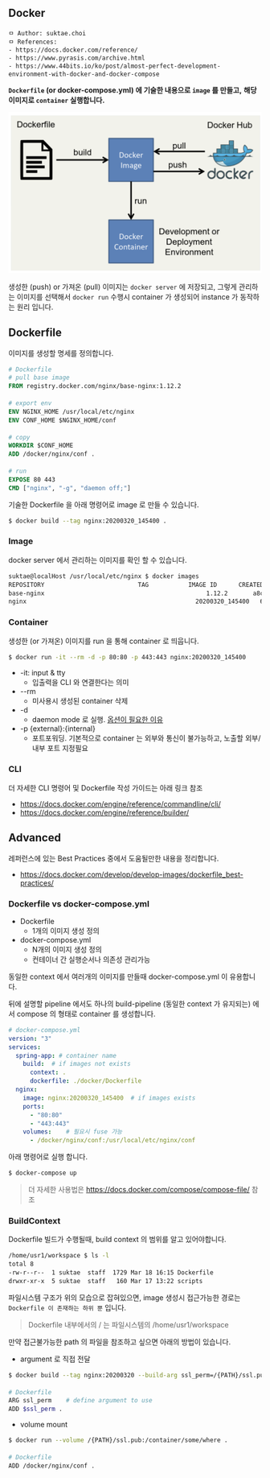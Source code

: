 ## Docker

```
ㅁ Author: suktae.choi
ㅁ References:
- https://docs.docker.com/reference/
- https://www.pyrasis.com/archive.html
- https://www.44bits.io/ko/post/almost-perfect-development-environment-with-docker-and-docker-compose
```

**`Dockerfile` (or docker-compose.yml) 에 기술한 내용으로 `image` 를 만들고,** 
**해당 이미지로 `container` 실행합니다.**

<img src='images/1.png'>

생성한 (push) or 가져온 (pull) 이미지는 `docker server` 에 저장되고, 그렇게 관리하는 이미지를 선택해서 `docker run` 수행시 container 가 생성되어 instance 가 동작하는 원리 입니다.

## Dockerfile

이미지를 생성할 명세를 정의합니다.

```dockerfile
# Dockerfile
# pull base image
FROM registry.docker.com/nginx/base-nginx:1.12.2

# export env
ENV NGINX_HOME /usr/local/etc/nginx
ENV CONF_HOME $NGINX_HOME/conf

# copy
WORKDIR $CONF_HOME
ADD /docker/nginx/conf .

# run
EXPOSE 80 443
CMD ["nginx", "-g", "daemon off;"]
```

기술한 Dockerfile 을 아래 명령어로 image 로 만들 수 있습니다.

```bash
$ docker build --tag nginx:20200320_145400 .
```

### Image

docker server 에서 관리하는 이미지를 확인 할 수 있습니다.

```bash
suktae@localHost /usr/local/etc/nginx $ docker images
REPOSITORY                          TAG           IMAGE ID      CREATED        SIZE
base-nginx											   1.12.2       a8c3d87a58e7   2 days ago      831MB
nginx											    20200320_145400   65d59f58cbsb   2 days ago      833MB
```

### Container

생성한 (or 가져온) 이미지를 run 을 통해 container 로 띄웁니다.

```bash
$ docker run -it --rm -d -p 80:80 -p 443:443 nginx:20200320_145400
```

- -it: input & tty
  - 입출력을 CLI 와 연결한다는 의미
- --rm
  - 미사용시 생성된 container 삭제
- -d
  - daemon mode 로 실행. [옵션이 필요한 이유](https://roseline124.github.io/kuberdocker/2019/07/24/docker-study05.html)
- -p {external}:{internal}
  - 포트포워딩. 기본적으로 container 는 외부와 통신이 불가능하고, 노출할 외부/내부 포트 지정필요

### CLI

더 자세한 CLI 명령어 및 Dockerfile 작성 가이드는 아래 링크 참조

- https://docs.docker.com/engine/reference/commandline/cli/
- https://docs.docker.com/engine/reference/builder/

## Advanced

레퍼런스에 있는 Best Practices 중에서 도움될만한 내용을 정리합니다.

- https://docs.docker.com/develop/develop-images/dockerfile_best-practices/

### Dockerfile vs docker-compose.yml

- Dockerfile
  - 1개의 이미지 생성 정의
- docker-compose.yml
  - N개의 이미지 생성 정의
  - 컨테이너 간 실행순서나 의존성 관리가능

동일한 context 에서 여러개의 이미지를 만들때 docker-compose.yml 이 유용합니다. 

뒤에 설명할 pipeline 에서도 하나의 build-pipeline (동일한 context 가 유지되는) 에서 compose 의 형태로 container 를 생성합니다.

```yaml
# docker-compose.yml
version: "3"
services:
  spring-app: # container name
    build:  # if images not exists
      context: .
      dockerfile: ./docker/Dockerfile
  nginx:
    image: nginx:20200320_145400  # if images exists
    ports:
      - "80:80"
      - "443:443"
    volumes:	# 필요시 fuse 가능
      - /docker/nginx/conf:/usr/local/etc/nginx/conf
```

아래 명령어로 실행 합니다.

```bash
$ docker-compose up
```

> 더 자세한 사용법은 https://docs.docker.com/compose/compose-file/ 참조

### BuildContext

Dockerfile 빌드가 수행될때, build context 의 범위를 알고 있어야합니다.

```bash
/home/usr1/workspace $ ls -l
total 8
-rw-r--r--  1 suktae  staff  1729 Mar 18 16:15 Dockerfile
drwxr-xr-x  5 suktae  staff   160 Mar 17 13:22 scripts
```

파일시스템 구조가 위의 모습으로 잡혀있으면, image 생성시 접근가능한 경로는 `Dockerfile 이 존재하는 하위 뿐` 입니다.

> Dockerfile 내부에서의 / 는 파일시스템의 /home/usr1/workspace

만약 접근불가능한 path 의 파일을 참조하고 싶으면 아래의 방법이 있습니다.

- argument 로 직접 전달

```bash
$ docker build --tag nginx:20200320 --build-arg ssl_perm=/{PATH}/ssl.pub

# Dockerfile
ARG ssl_perm	# define argument to use
ADD $ssl_perm . 
```

- volume mount

```bash
$ docker run --volume /{PATH}/ssl.pub:/container/some/where .

# Dockerfile
ADD /docker/nginx/conf .
```



